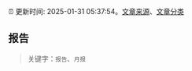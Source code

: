 :alarm_clock: 更新时间: 2025-01-31 05:37:54。[文章来源](/README.md)、[文章分类](/TAGS.md)

## 报告


> 关键字：`报告`、`月报`



